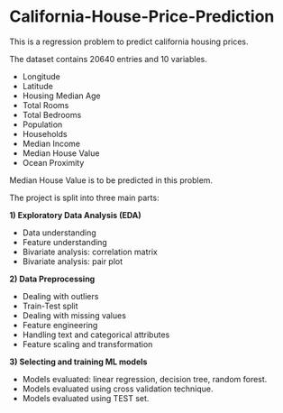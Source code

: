 # California-House-Price-Prediction
This is a regression problem to predict california housing prices.

The dataset contains 20640 entries and 10 variables.

- Longitude
- Latitude
- Housing Median Age
- Total Rooms
- Total Bedrooms
- Population
- Households
- Median Income
- Median House Value
- Ocean Proximity

Median House Value is to be predicted in this problem.


The project is split into three main parts:

**1) Exploratory Data Analysis (EDA)**
- Data understanding
- Feature understanding
- Bivariate analysis: correlation matrix
- Bivariate analysis: pair plot

**2) Data Preprocessing**
- Dealing with outliers
- Train-Test split
- Dealing with missing values
- Feature engineering
- Handling text and categorical attributes
- Feature scaling and transformation

**3) Selecting and training ML models**
- Models evaluated: linear regression, decision tree, random forest.
- Models evaluated using cross validation technique.
- Models evaluated using TEST set. 
